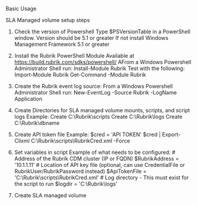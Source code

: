 

Basic Usage

SLA Managed volume setup steps

1) Check the version of Powershell
    Type $PSVersionTable in a PowerShell window. 
    Version should be 5.1 or greater
    If not install Windows Management Framework 5.1 or  greater

2) Install the Rubrik PowerShell Module
    Available at https://build.rubrik.com/sdks/powershell/
    AFrom a Windows Powershell Administrator Shell run:
        Install-Module Rubrik
    Test with the following:
        Import-Module Rubrik
        Get-Command -Module Rubrik

3) Create the Rubrik event log source: 
    From a Windows Powershell Administrator Shell run:
        New-EventLog -Source Rubrik -LogName Application

4) Create Directories for SLA managed volume mounts, scripts, and script logs
    Example:
    Create C:\Rubrik\scripts
    Create C:\Rubrik\logs
    Create C:\Rubrik\dbname

5) Create API token file 
    Example:
        $cred = 'API TOKEN'
        $cred | Export-Clixml C:\Rubrik\scripts\RubrikCred.xml -Force

6) Set variables in script
    Example of what needs to be configured:
        # Address of the Rubrik CDM cluster (IP or FQDN)
        $RubrikAddress = '10.1.1.11'
        # Location of API key file (optional, can use CredentialFile or RubrikUser/RubrikPassword instead)
        $ApiTokenFile = 'C:\Rubrik\scripts\RubrikCred.xml'
        # Log directory - This must exist for the script to run
        $logdir = 'C:\Rubrik\logs'

7) Create SLA managed volume

